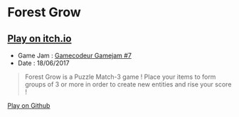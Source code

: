 # Forest Grow
## [Play on itch.io](https://xviniette.itch.io/forest-grow)
 - Game Jam : [Gamecodeur Gamejam #7](https://itch.io/jam/gamecodeur-7)
 - Date : 18/06/2017
 
> Forest Grow is a Puzzle Match-3 game ! Place your items to form groups of 3 or more in order to create new entities and rise your score !

[Play on Github](https://xviniette.github.io/GameJams/ForestGrow/)